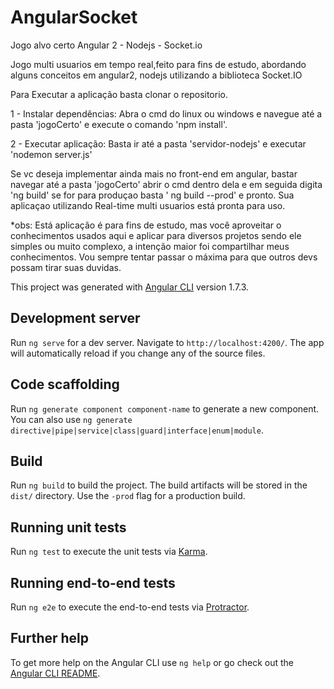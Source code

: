# AngularSocket



Jogo alvo certo Angular 2 - Nodejs - Socket.io

Jogo multi usuarios em tempo real,feito para fins de estudo, abordando alguns conceitos em angular2, nodejs utilizando a biblioteca Socket.IO

Para Executar a aplicação basta clonar o repositorio.

1 - Instalar dependências: Abra o cmd do linux ou windows e navegue até a pasta 'jogoCerto' e execute o comando 'npm install'.

2 - Executar aplicação: Basta ir até a pasta 'servidor-nodejs' e executar 'nodemon server.js'

Se vc deseja implementar ainda mais no front-end em angular, bastar navegar até a pasta 'jogoCerto' abrir o cmd dentro dela e em seguida digita 'ng build' se for para produçao basta ' ng build --prod' e pronto. Sua aplicaçao utilizando Real-time multi usuarios está pronta para uso.

*obs: Está aplicação é para fins de estudo, mas você aproveitar o conhecimentos usados aqui e aplicar para diversos projetos sendo ele simples ou muito complexo, a intenção maior foi compartilhar meus conhecimentos. Vou sempre tentar passar o máxima para que outros devs possam tirar suas duvidas.

This project was generated with [Angular CLI](https://github.com/angular/angular-cli) version 1.7.3.

## Development server

Run `ng serve` for a dev server. Navigate to `http://localhost:4200/`. The app will automatically reload if you change any of the source files.

## Code scaffolding

Run `ng generate component component-name` to generate a new component. You can also use `ng generate directive|pipe|service|class|guard|interface|enum|module`.

## Build

Run `ng build` to build the project. The build artifacts will be stored in the `dist/` directory. Use the `-prod` flag for a production build.

## Running unit tests

Run `ng test` to execute the unit tests via [Karma](https://karma-runner.github.io).

## Running end-to-end tests

Run `ng e2e` to execute the end-to-end tests via [Protractor](http://www.protractortest.org/).

## Further help

To get more help on the Angular CLI use `ng help` or go check out the [Angular CLI README](https://github.com/angular/angular-cli/blob/master/README.md).
